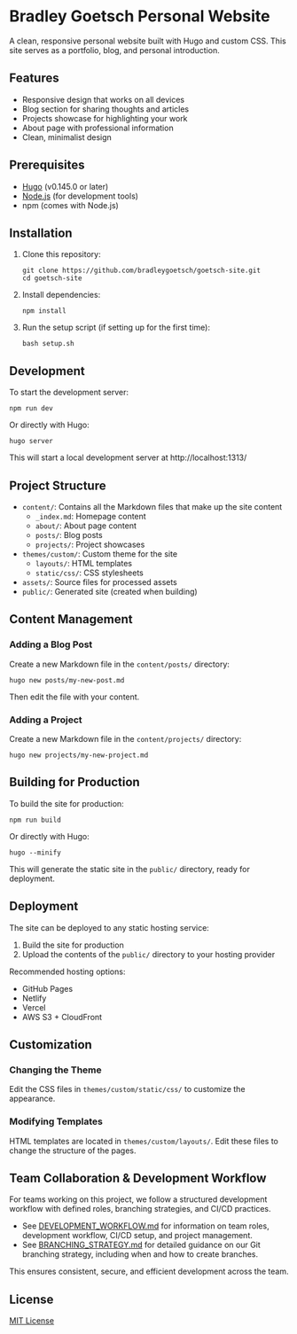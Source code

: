# Bradley Goetsch Personal Website

A clean, responsive personal website built with Hugo and custom CSS. This site serves as a portfolio, blog, and personal introduction.

## Features

- Responsive design that works on all devices
- Blog section for sharing thoughts and articles
- Projects showcase for highlighting your work
- About page with professional information
- Clean, minimalist design

## Prerequisites

- [Hugo](https://gohugo.io/getting-started/installing/) (v0.145.0 or later)
- [Node.js](https://nodejs.org/) (for development tools)
- npm (comes with Node.js)

## Installation

1. Clone this repository:
   ```
   git clone https://github.com/bradleygoetsch/goetsch-site.git
   cd goetsch-site
   ```

2. Install dependencies:
   ```
   npm install
   ```

3. Run the setup script (if setting up for the first time):
   ```
   bash setup.sh
   ```

## Development

To start the development server:

```
npm run dev
```

Or directly with Hugo:

```
hugo server
```

This will start a local development server at http://localhost:1313/

## Project Structure

- `content/`: Contains all the Markdown files that make up the site content
  - `_index.md`: Homepage content
  - `about/`: About page content
  - `posts/`: Blog posts
  - `projects/`: Project showcases
- `themes/custom/`: Custom theme for the site
  - `layouts/`: HTML templates
  - `static/css/`: CSS stylesheets
- `assets/`: Source files for processed assets
- `public/`: Generated site (created when building)

## Content Management

### Adding a Blog Post

Create a new Markdown file in the `content/posts/` directory:

```
hugo new posts/my-new-post.md
```

Then edit the file with your content.

### Adding a Project

Create a new Markdown file in the `content/projects/` directory:

```
hugo new projects/my-new-project.md
```

## Building for Production

To build the site for production:

```
npm run build
```

Or directly with Hugo:

```
hugo --minify
```

This will generate the static site in the `public/` directory, ready for deployment.

## Deployment

The site can be deployed to any static hosting service:

1. Build the site for production
2. Upload the contents of the `public/` directory to your hosting provider

Recommended hosting options:
- GitHub Pages
- Netlify
- Vercel
- AWS S3 + CloudFront

## Customization

### Changing the Theme

Edit the CSS files in `themes/custom/static/css/` to customize the appearance.

### Modifying Templates

HTML templates are located in `themes/custom/layouts/`. Edit these files to change the structure of the pages.

## Team Collaboration & Development Workflow

For teams working on this project, we follow a structured development workflow with defined roles, branching strategies, and CI/CD practices.

- See [DEVELOPMENT_WORKFLOW.md](DEVELOPMENT_WORKFLOW.md) for information on team roles, development workflow, CI/CD setup, and project management.
- See [BRANCHING_STRATEGY.md](BRANCHING_STRATEGY.md) for detailed guidance on our Git branching strategy, including when and how to create branches.

This ensures consistent, secure, and efficient development across the team.

## License

[MIT License](LICENSE)
